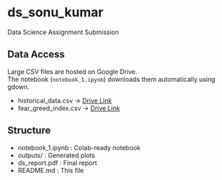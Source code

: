 # ds_sonu_kumar

Data Science Assignment Submission

## Data Access
Large CSV files are hosted on Google Drive.  
The notebook (`notebook_1.ipynb`) downloads them automatically using gdown.

- historical_data.csv → [Drive Link](https://drive.google.com/file/d/18vFwmqYxORcgR8N1Ya2O6Tb4HctNBEIF/view?usp=sharing)
- fear_greed_index.csv → [Drive Link](https://drive.google.com/file/d/1zYOX0JVCum43fmTfjd4LLe_4s31NHYXw/view?usp=sharing)

## Structure
- notebook_1.ipynb : Colab-ready notebook
- outputs/ : Generated plots
- ds_report.pdf : Final report
- README.md : This file

